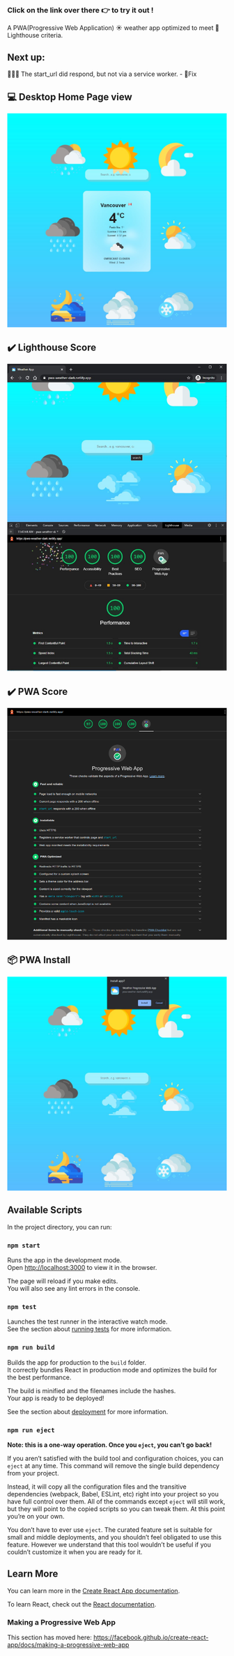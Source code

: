 ### Click on the link over there :point_right: to try it out !

A PWA(Progressive Web Application) :sunny: weather app optimized to meet :flashlight: Lighthouse criteria.

## Next up:

👷🏻‍♂️ The start_url did respond, but not via a service worker. - 🐛Fix

## :computer: Desktop Home Page view

![Progressive Weather App Home Page](/public/images/PWA-home.jpg)

## :heavy_check_mark: Lighthouse Score

![Progressive Weather App Lighthouse Score](/public/images/PWA-WeatherApp-Lighthouse-score.jpg)

## :heavy_check_mark: PWA Score

![PWA Lighthouse Score](/public/images/PWA-Lighthouse-score.png)

## :package: PWA Install

![PWA Install button](/public/images/PWA-WeatherApp-install.jpg)

## Available Scripts

In the project directory, you can run:

### `npm start`

Runs the app in the development mode.<br />
Open [http://localhost:3000](http://localhost:3000) to view it in the browser.

The page will reload if you make edits.<br />
You will also see any lint errors in the console.

### `npm test`

Launches the test runner in the interactive watch mode.<br />
See the section about [running tests](https://facebook.github.io/create-react-app/docs/running-tests) for more information.

### `npm run build`

Builds the app for production to the `build` folder.<br />
It correctly bundles React in production mode and optimizes the build for the best performance.

The build is minified and the filenames include the hashes.<br />
Your app is ready to be deployed!

See the section about [deployment](https://facebook.github.io/create-react-app/docs/deployment) for more information.

### `npm run eject`

**Note: this is a one-way operation. Once you `eject`, you can’t go back!**

If you aren’t satisfied with the build tool and configuration choices, you can `eject` at any time. This command will remove the single build dependency from your project.

Instead, it will copy all the configuration files and the transitive dependencies (webpack, Babel, ESLint, etc) right into your project so you have full control over them. All of the commands except `eject` will still work, but they will point to the copied scripts so you can tweak them. At this point you’re on your own.

You don’t have to ever use `eject`. The curated feature set is suitable for small and middle deployments, and you shouldn’t feel obligated to use this feature. However we understand that this tool wouldn’t be useful if you couldn’t customize it when you are ready for it.

## Learn More

You can learn more in the [Create React App documentation](https://facebook.github.io/create-react-app/docs/getting-started).

To learn React, check out the [React documentation](https://reactjs.org/).

### Making a Progressive Web App

This section has moved here: https://facebook.github.io/create-react-app/docs/making-a-progressive-web-app
